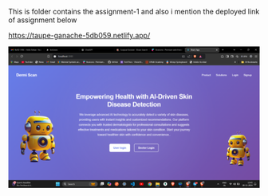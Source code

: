This is folder contains the assignment-1 and also i mention the deployed link of assignment below

https://taupe-ganache-5db059.netlify.app/


![Logo](https://github.com/Rohangambig/Skin_Disease_Detection/blob/main/Screenshot%202024-11-28%20134538.png)
